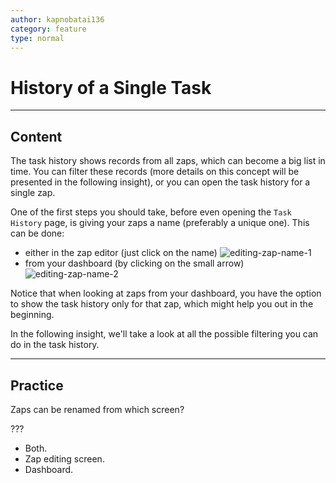 ```yaml
---
author: kapnobatai136
category: feature
type: normal
---
```


# History of a Single Task


---

## Content

The task history shows records from all zaps, which can become a big list in time. You can filter these records (more details on this concept will be presented in the following insight), or you can open the task history for a single zap.

One of the first steps you should take, before even opening the `Task History` page, is giving your zaps a name (preferably a unique one). This can be done:

- either in the zap editor (just click on the name)
  ![editing-zap-name-1](https://img.enkipro.com/906882beabe8ba54c74f8b8b78db714f.png)
- from your dashboard (by clicking on the small arrow)
  ![editing-zap-name-2](https://img.enkipro.com/165019bf61a40cf3129b769fe1e1aa3a.png)

Notice that when looking at zaps from your dashboard, you have the option to show the task history only for that zap, which might help you out in the beginning.

In the following insight, we'll take a look at all the possible filtering you can do in the task history.


---

## Practice

Zaps can be renamed from which screen?

???

- Both.
- Zap editing screen.
- Dashboard.
